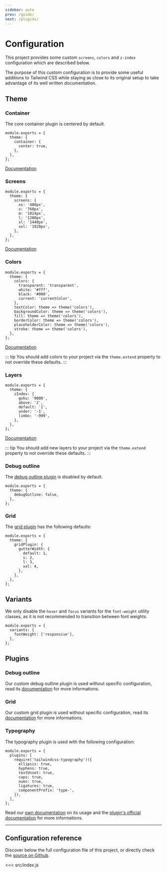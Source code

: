 ```yaml
---
sidebar: auto
prev: /guide/
next: /plugins/
---
```


# Configuration

This project provides some custom `screens`, `colors` and `z-index` configuration which are described below.

The purpose of this custom configuration is to provide some useful additions to Tailwind CSS while staying as close to its original setup to take advantage of its well written documentation.

## Theme

### Container

The core container plugin is centered by default.

```js{3-5}
module.exports = {
  theme: {
    container: {
      center: true,
    },
  },
};
```

[Documentation](https://tailwindcss.com/docs/container#centering-by-default)

### Screens

```js{3-10}
module.exports = {
  theme: {
    screens: {
      xs: '480px',
      s: '768px',
      m: '1024px',
      l: '1280px',
      xl: '1440px',
      xxl: '1920px',
    },
  },
};
```

[Documentation](https://tailwindcss.com/docs/theme/#screens)

### Colors

```js{3-14}
module.exports = {
  theme: {
    colors: {
      transparent: 'transparent',
      white: '#fff',
      black: '#000',
      current: 'currentColor',
    },
    textColor: theme => theme('colors'),
    backgroundColor: theme => theme('colors'),
    fill: theme => theme('colors'),
    borderColor: theme => theme('colors'),
    placeholderColor: theme => theme('colors'),
    stroke: theme => theme('colors'),
  },
};
```

[Documentation](https://tailwindcss.com/docs/theme/#colors)

::: tip
You should add colors to your project via the `theme.extend` property to not override these defaults.
:::

### Layers

```js{3-9}
module.exports = {
  theme: {
    zIndex: {
      goku: '9000',
      above: '2',
      default: '1',
      under: '-1',
      limbo: '-999',
    },
  },
};
```

[Documentation](https://tailwindcss.com/docs/z-index/)

::: tip
You should add new layers to your project via the `theme.extend` property to not override these defaults.
:::

### Debug outline

The [debug outline plugin](#debug-outline-2) is disabled by default.

```js{3}
module.exports = {
  theme: {
    debugOutline: false,
  },
};
```

### Grid

The [grid plugin](#grid-2) has the following defaults:

```js{3-10}
module.exports = {
  theme: {
    gridPlugin: {
      gutterWidth: {
        default: 1,
        s: 2,
        l: 3,
        xxl: 4,
      },
    },
  },
};
```

## Variants

We only disable the `hover` and `focus` variants for the `font-weight` utility classes, as it is not recommended to transition between font weights.

```js{3}
module.exports = {
  variants: {
    fontWeight: ['responsive'],
  },
};
```

## Plugins

### Debug outline

Our custom debug outline plugin is used without specific configuration, read its [documentation](/plugins/debug-outline.html) for more informations.

### Grid

Our custom grid plugin is used without specific configuration, read its [documentation](/plugins/grid.html) for more informations.

### Typography

The typography plugin is used with the following configuration:

```js{3-11}
module.exports = {
  plugins: [
    require('tailwindcss-typography')({
      ellipsis: true,
      hyphens: true,
      textUnset: true,
      caps: true,
      nums: true,
      ligatures: true,
      componentPrefix: 'type-',
    }),
  ],
};
```

Read our [own documentation](/plugins/typography.html) on its usage and the [plugin's official documentation](https://github.com/benface/tailwindcss-typography#readme) for more informations.

---

## Configuration reference

Discover below the full configuration file of this project, or directly check the [source on Github](https://github.com/studiometa/tailwind-config/blob/develop/src/index.js).

<<< src/index.js

